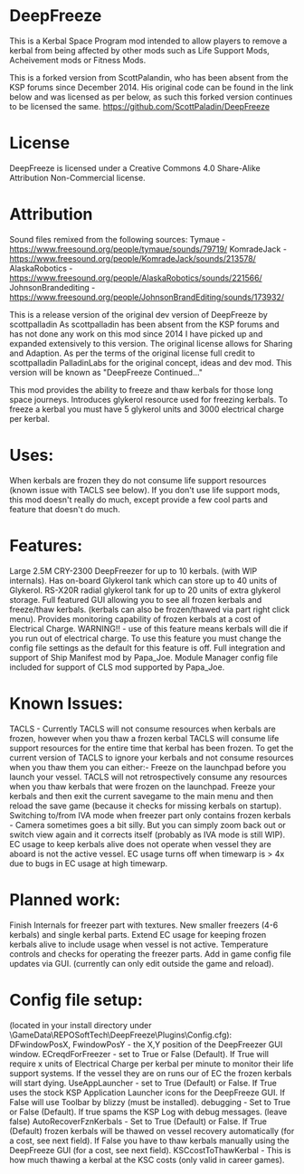 DeepFreeze
==========

This is a Kerbal Space Program mod intended to allow players to remove a kerbal from being affected 
by other mods such as Life Support Mods, Acheivement mods or Fitness Mods.

This is a forked version from ScottPalandin, who has been absent from the KSP forums since December 2014.
His original code can be found in the link below and was licensed as per below, 
as such this forked version continues to be licensed the same.
https://github.com/ScottPaladin/DeepFreeze

License
==========
DeepFreeze is licensed under a Creative Commons 4.0 Share-Alike Attribution Non-Commercial license.

Attribution
==========
Sound files remixed from the following sources:
Tymaue - https://www.freesound.org/people/tymaue/sounds/79719/
KomradeJack - https://www.freesound.org/people/KomradeJack/sounds/213578/
AlaskaRobotics - https://www.freesound.org/people/AlaskaRobotics/sounds/221566/
JohnsonBrandediting - https://www.freesound.org/people/JohnsonBrandEditing/sounds/173932/

This is a release version of the original dev version of DeepFreeze by scottpalladin
As scottpalladin has been absent from the KSP forums and has not done any work on this mod since 2014
I have picked up and expanded extensively to this version. The original license allows for Sharing
and Adaption. As per the terms of the original license full credit to scottpalladin PalladinLabs 
for the original concept, ideas and dev mod.
This version will be known as
"DeepFreeze Continued..."

This mod provides the ability to freeze and thaw kerbals for those long space journeys.
Introduces glykerol resource used for freezing kerbals.
To freeze a kerbal you must have 5 glykerol units and 3000 electrical charge per kerbal.

Uses:
=====
When kerbals are frozen they do not consume life support resources (known issue with TACLS see below).
If you don't use life support mods, this mod doesn't really do much, except provide a few cool parts
and feature that doesn't do much.

Features:
=========
Large 2.5M CRY-2300 DeepFreezer for up to 10 kerbals. (with WIP internals). 
Has on-board Glykerol tank which can store up to 40 units of Glykerol.
RS-X20R radial glykerol tank for up to 20 units of extra glykerol storage.
Full featured GUI allowing you to see all frozen kerbals and freeze/thaw kerbals. 
(kerbals can also be frozen/thawed via part right click menu).
Provides monitoring capability of frozen kerbals at a cost of Electrical Charge. 
WARNING!! - use of this feature means kerbals will die if you run out of electrical charge. 
To use this feature you must change the config file settings as the default for this feature is off.
Full integration and support of Ship Manifest mod by Papa_Joe.
Module Manager config file included for support of CLS mod supported by Papa_Joe.

Known Issues:
=============
TACLS - Currently TACLS will not consume resources when kerbals are frozen, however when you thaw a 
frozen kerbal TACLS will consume life support resources for the entire time that kerbal has been frozen.
To get the current version of TACLS to ignore your kerbals and not consume resources when you thaw them 
you can either:-
Freeze on the launchpad before you launch your vessel. TACLS will not retrospectively consume any resources
 when you thaw kerbals that were frozen on the launchpad.
Freeze your kerbals and then exit the current savegame to the main menu and then reload the save game 
(because it checks for missing kerbals on startup).
Switching to/from IVA mode when freezer part only contains frozen kerbals - Camera sometimes goes a bit silly.
But you can simply zoom back out or switch view again and it corrects itself (probably as IVA mode is still WIP).
EC usage to keep kerbals alive does not operate when vessel they are aboard is not the active vessel.
EC usage turns off when timewarp is > 4x due to bugs in EC usage at high timewarp.

Planned work:
=============
Finish Internals for freezer part with textures.
New smaller freezers (4-6 kerbals) and single kerbal parts.
Extend EC usage for keeping frozen kerbals alive to include usage when vessel is not active.
Temperature controls and checks for operating the freezer parts.
Add in game config file updates via GUI. (currently can only edit outside the game and reload).

Config file setup:
==================
(located in your install directory under <kspdir>\GameData\REPOSoftTech\DeepFreeze\Plugins\Config.cfg):
DFwindowPosX, FwindowPosY - the X,Y position of the DeepFreezer GUI window.
ECreqdForFreezer - set to True or False (Default). If True will require x units of Electrical Charge per kerbal
per minute to monitor their life support systems. If the vessel they are on runs our of EC the frozen
kerbals will start dying.
UseAppLauncher - set to True (Default) or False. If True uses the stock KSP Application Launcher icons for the
DeepFreeze GUI. If False will use Toolbar by blizzy (must be installed).
debugging - Set to True or False (Default).  If true spams the KSP Log with debug messages. (leave false)
AutoRecoverFznKerbals - Set to True (Default) or False. If True (Default) frozen kerbals will be thawed on vessel
recovery automatically (for a cost, see next field). If False you have to thaw kerbals manually using
the DeepFreeze GUI (for a cost, see next field).
KSCcostToThawKerbal - This is how much thawing a kerbal at the KSC costs (only valid in career games).

